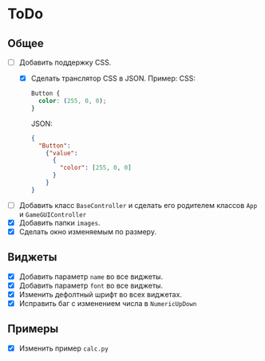 # ToDo

## Общее

 + [ ] Добавить поддержку CSS.
   + [X] Сделать транслятор CSS в JSON. Пример:
     CSS:
     ```css
     Button {
       color: (255, 0, 0);
     }
     ```

     JSON:

     ```json
     {
       "Button":
         {"value":
           {
             "color": [255, 0, 0]
           }
         }
     }
     ```

 + [ ] Добавить класс `BaseController` и сделать его родителем классов `App` и `GameGUIController`
 + [X] Добавить папки `images`.
 + [X] Сделать окно изменяемым по размеру.

## Виджеты

 + [X] Добавить параметр `name` во все виджеты.
 + [X] Добавить параметр `font` во все виджеты.
 + [X] Изменить дефолтный шрифт во всех виджетах.
 + [X] Исправить баг с изменением числа в `NumericUpDown`

## Примеры
 + [X] Изменить пример `calc.py`
